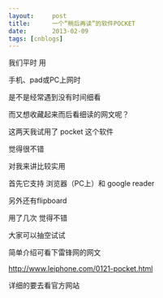 ```yaml
---
layout:     post
title:      一个“稍后再读”的软件POCKET
date:       2013-02-09
tags: [cnblogs]
---
```

我们平时 用

手机、pad或PC上网时

是不是经常遇到没有时间细看

而又想收藏起来而后看细读的网文呢？

这两天我试用了 pocket 这个软件

觉得很不错

对我来讲比较实用

首先它支持 浏览器（PC上）和 google reader

另外还有flipboard

用了几次 觉得不错

大家可以抽空试试

简单介绍可看下雷锋网的网文

http://www.leiphone.com/0121-pocket.html

详细的要去看官方网站

